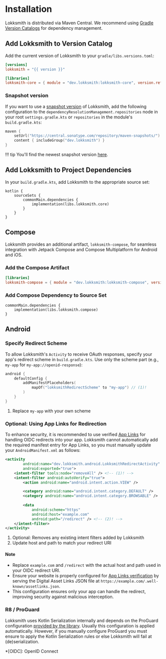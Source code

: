 # Installation

Lokksmith is distributed via Maven Central. We recommend using [Gradle Version Catalogs](https://docs.gradle.org/current/userguide/version_catalogs.html)
for dependency management.

## Add Lokksmith to Version Catalog

Add the current version of Lokksmith to your `gradle/libs.versions.toml`:

```toml title="gradle/libs.versions.toml"
[versions]
lokksmith = "{{ version }}"

[libraries]
lokksmith-core = { module = "dev.lokksmith:lokksmith-core", version.ref = "lokksmith" }
```

### Snapshot version

If you want to use a [snapshot version](https://maven.apache.org/guides/getting-started/#What_is_a_SNAPSHOT_version.3F)
of Lokksmith, add the following configuration to the `dependencyResolutionManagement.repositories`
node in your root `settings.gradle.kts` or `repositories` in the module's `build.gradle.kts`:

```kotlin
maven {
    setUrl("https://central.sonatype.com/repository/maven-snapshots/")
    content { includeGroup("dev.lokksmith") }
}
```

!!! tip
    You'll find the newest snapshot version [here](https://central.sonatype.com/service/rest/repository/browse/maven-snapshots/dev/lokksmith/).

## Add Lokksmith to Project Dependencies

In your `build.gradle.kts`, add Lokksmith to the appropriate source set:

```title="build.gradle.kts"
kotlin {
    sourceSets {
        commonMain.dependencies {
            implementation(libs.lokksmith.core)
        }
    }
}
```

## Compose

Lokksmith provides an additional artifact, `lokksmith-compose`, for seamless integration with Jetpack
Compose and Compose Multiplatform for Android and iOS.

### Add the Compose Artifact

```toml title="gradle/libs.versions.toml"
[libraries]
lokksmith-compose = { module = "dev.lokksmith:lokksmith-compose", version.ref = "lokksmith" }
```

### Add Compose Dependency to Source Set

```title="build.gradle.kts"
commonMain.dependencies {
    implementation(libs.lokksmith.compose)
}
```

## Android

### Specify Redirect Scheme

To allow Lokksmith's `Activity` to receive OAuth responses, specify your app's redirect scheme in
`build.gradle.kts`. Use only the scheme part (e.g., `my-app` for `my-app://openid-response`):

```kotlin title="build.gradle.kts"
android {
    defaultConfig {
        addManifestPlaceholders(
            mapOf("lokksmithRedirectScheme" to "my-app") // (1)!
        )
    }
}
```

1. Replace `my-app` with your own scheme

### Optional: Using App Links for Redirection

To enhance security, it is recommended to use verified [App Links](https://developer.android.com/training/app-links/)
for handling OIDC redirects into your app. Lokksmith cannot automatically add the required manifest
entry for App Links, so you must manually update your `AndroidManifest.xml` as follows:

```xml title="AndroidManifest.xml"
<activity
        android:name="dev.lokksmith.android.LokksmithRedirectActivity"
        android:exported="true">
    <intent-filter tools:node="removeAll" /> <!-- (1)! -->
    <intent-filter android:autoVerify="true">
        <action android:name="android.intent.action.VIEW" />

        <category android:name="android.intent.category.DEFAULT" />
        <category android:name="android.intent.category.BROWSABLE" />
        
        <data 
            android:scheme="https"
            android:host="example.com"
            android:path="/redirect" /> <!-- (2)! -->
    </intent-filter>
</activity>
```

1. Optional: Removes any existing intent filters added by Lokksmith
2. Update host and path to match your redirect URI

<h4>Note</h4>

- Replace `example.com` and `/redirect` with the actual host and path used in your OIDC redirect URI.
- Ensure your website is properly configured for [App Links verification](https://developer.android.com/training/app-links/verify-android-applinks)
  by serving the Digital Asset Links JSON file at `https://example.com/.well-known/assetlinks.json`.
- This configuration ensures only your app can handle the redirect, improving security against malicious interception.

### R8 / ProGuard

Lokksmith uses Kotlin Serialization internally and depends on the ProGuard configuration
[provided by the library](https://github.com/Kotlin/kotlinx.serialization?tab=readme-ov-file#android).
Usually this configuration is applied automatically. However, if you manually configure ProGuard
you must ensure to apply the Kotlin Serialization rules or else Lokksmith will fail at
(de)serialization.

*[OIDC]: OpenID Connect
